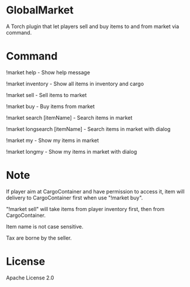 ﻿# GlobalMarket
A Torch plugin that let players sell and buy items to and from market via command.

# Command
!market help - Show help message

!market inventory - Show all items in inventory and cargo

!market sell <itemName> <amount> <price> - Sell items to market

!market buy <orderNumber> - Buy items from market

!market search \[itemName\] - Search items in market

!market longsearch \[itemName\] - Search items in market with dialog

!market my - Show my items in market

!market longmy - Show my items in market with dialog

# Note
If player aim at CargoContainer and have permission to access it, item will delivery to CargoContainer first when use "!market buy".

"!market sell" will take items from player inventory first, then from CargoContainer.

Item name is not case sensitive.

Tax are borne by the seller.

# License
Apache License 2.0
